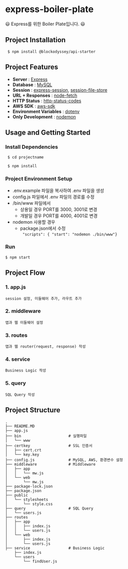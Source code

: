 # express-boiler-plate

:smiley: Express를 위한 Boiler Plate입니다. :smiley:

## Project Installation

<pre><code> $ npm install @blockodyssey/api-starter </code></pre>

## Project Features

-   **Server** : [Express](https://expressjs.com/, "expressjs")
-   **Database** : [MySQL](https://github.com/mysqljs/mysql#readme, "mysql")
-   **Session** : [express-session](https://github.com/expressjs/session#readme, "express-session"), [session-file-store](https://github.com/valery-barysok/session-file-store, "session-file-store")
-   **URL + Responses** : [node-fetch](https://github.com/node-fetch/node-fetch, "node-fetch")
-   **HTTP Status** : [http-status-codes](https://github.com/prettymuchbryce/http-status-codes#readme, "http-status-codes")
-   **AWS SDK** : [aws-sdk](https://github.com/aws/aws-sdk-js, "aws-sdk")
-   **Environment Variables** : [dotenv](https://github.com/motdotla/dotenv#readme, "dotenv")
-   **Only Development** : [nodemon](https://nodemon.io/, "nodemon")

## Usage and Getting Started

### Install Dependencies

 <pre><code> $ cd projectname

 $ npm install 
</code></pre>

### Project Environment Setup

-   .env.example 파일을 복사하여 .env 파일을 생성
-   config.js 파일에서 .env 파일의 경로를 수정
-   /bin/www 파일에서
    -   상용일 경우 PORT를 3000, 3001로 변경
    -   개발일 경우 PORT를 4000, 4001로 변경
-   nodemon 사용할 경우
    -   package.json에서 수정  
         <code> "scripts": { "start": "nodemon ./bin/www"}</code>

### Run

 <pre><code>$ npm start </code></pre>

## Project Flow

### 1. app.js

    session 설정, 미들웨어 추가, 라우트 추가

### 2. middleware

    앱과 웹 미들웨어 설정

### 3. routes

    앱과 웹 router(request, response) 작성

### 4. service

    Business Logic 작성

### 5. query

    SQL Query 작성

## Project Structure

```
.
├── README.MD
├── app.js
├── bin                     # 실행파일
│   └── www
├── certkey                 # SSL 인증서
│   ├── cert.crt
│   └── key.key
├── config.js               # MySQL, AWS, 환경변수 설정
├── middleware              # Middleware
│   ├── app
│   │   └── mw.js
│   └── web
│       └── mw.js
├── package-lock.json
├── package.json
├── public
│   └── stylesheets
│       └── style.css
├── query                   # SQL Query
│   └── users.js
├── routes
│   ├── app
│   │   ├── index.js
│   │   └── users.js
│   └── web
│       ├── index.js
│       └── users.js
├── service                 # Business Logic
    ├── index.js
    └── users
        └── findUser.js

```
